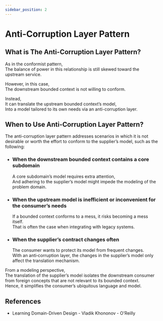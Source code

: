 ```yaml
---
sidebar_position: 2
---
```


# Anti-Corruption Layer Pattern

## What is The Anti-Corruption Layer Pattern?

As in the conformist pattern,  
The balance of power in this relationship is still skewed toward the upstream service.

However, in this case,  
The downstream bounded context is not willing to conform.

Instead,  
It can translate the upstream bounded context’s model,  
Into a model tailored to its own needs via an anti-corruption layer.

## When to Use Anti-Corruption Layer Pattern?

The anti-corruption layer pattern addresses scenarios in which it is not desirable or worth the effort to conform to the supplier’s model, such as the following:

- ### When the downstream bounded context contains a core subdomain

  A core subdomain’s model requires extra attention,  
  And adhering to the supplier’s model might impede the modeling of the problem domain.

- ### When the upstream model is inefficient or inconvenient for the consumer’s needs

  If a bounded context conforms to a mess, it risks becoming a mess itself.  
  That is often the case when integrating with legacy systems.

- ### When the supplier’s contract changes often

  The consumer wants to protect its model from frequent changes.  
  With an anti‐corruption layer, the changes in the supplier’s model only affect the translation mechanism.

From a modeling perspective,  
The translation of the supplier’s model isolates the downstream consumer from foreign concepts that are not relevant to its bounded context.  
Hence, it simplifies the consumer’s ubiquitous language and model.

## References

- Learning Domain-Driven Design - Vladik Khononov - O'Reilly
